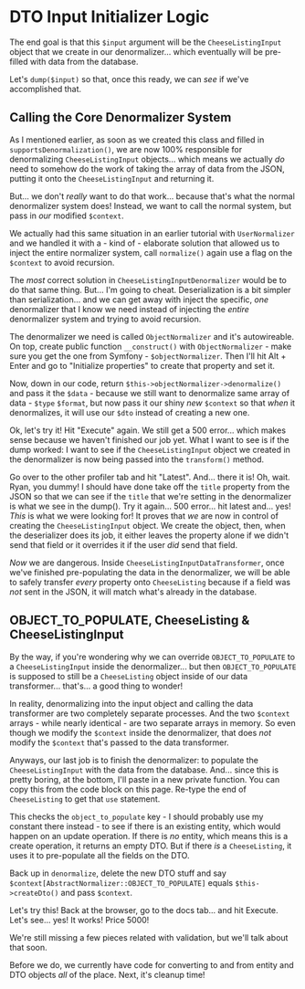 # DTO Input Initializer Logic

The end goal is that this `$input` argument will be the `CheeseListingInput` object
that we create in our denormalizer... which eventually will be pre-filled with
data from the database.

Let's `dump($input)` so that, once this ready, we can *see* if we've accomplished
that.

## Calling the Core Denormalizer System

As I mentioned earlier, as soon as we created this class and filled in
`supportsDenormalization()`, we are now 100% responsible for denormalizing
`CheeseListingInput` objects... which means we actually *do* need to somehow
do the work of taking the array of data from the JSON, putting it onto the
`CheeseListingInput` and returning it.

But... we don't *really* want to do that work... because that's what the normal
denormalizer system does! Instead, we want to call the normal system, but pass
in *our* modified `$context`.

We actually had this same situation in an earlier tutorial with `UserNormalizer`
and we handled it with a - kind of - elaborate solution that allowed us to inject
the entire normalizer system, call `normalize()` again use a flag on the `$context`
to avoid recursion.

The *most* correct solution in `CheeseListingInputDenormalizer` would be to do
that same thing. But... I'm going to cheat. Deserialization is a bit simpler
than serialization... and we can get away with inject the specific, *one* denormalizer
that I know we need instead of injecting the *entire* denormalizer system and trying
to avoid recursion.

The denormalizer we need is called `ObjectNormalizer` and it's autowireable. On
top, create public function `__construct()` with `ObjectNormalizer` - make sure
you get the one from Symfony - `$objectNormalizer`. Then I'll hit Alt + Enter and
go to "Initialize properties" to create that property and set it.

Now, down in our code, return `$this->objectNormalizer->denormalize()` and pass it
the `$data` - because we still want to denormalize same array of data - `$type`
`$format`, but now pass it our shiny *new* `$context` so that *when* it denormalizes,
it will use our `$dto` instead of creating a new one.

Ok, let's try it! Hit "Execute" again. We still get a 500 error... which makes sense
because we haven't finished our job yet. What I want to see is if the dump worked:
I want to see if the `CheeseListingInput` object we created in the denormalizer
is now being passed into the `transform()` method.

Go over to the other profiler tab and hit "Latest". And... there it is! Oh, wait.
Ryan, you dummy! I should have done take off the `title` property from the JSON
so that we can see if the `title` that we're setting in the denormalizer is what
we see in the dump(). Try it again... 500 error... hit latest and... yes! *This*
is what we were looking for! It proves that *we* are now in control of creating
the `CheeseListingInput` object. We create the object, then, when the deserializer
does its job, it either leaves the property alone if we didn't send that field or
it overrides it if the user *did* send that field.

*Now* we are dangerous. Inside `CheeseListingInputDataTransformer`, once we've
finished pre-populating the data in the denormalizer, we will be able to safely
transfer *every* property onto `CheeseListing` because if a field was *not*
sent in the JSON, it will match what's already in the database.

## OBJECT_TO_POPULATE, CheeseListing & CheeseListingInput

By the way, if you're wondering why we can override `OBJECT_TO_POPULATE` to a
`CheeseListingInput` inside the denormalizer... but then `OBJECT_TO_POPULATE`
is supposed to still be a `CheeseListing` object inside of our data transformer...
that's... a good thing to wonder!

In reality, denormalizing into the input object and calling the data transformer
are two completely separate processes. And the two `$context` arrays - while nearly
identical - are two separate arrays in memory. So even though we modify the
`$context` inside the denormalizer, that does *not* modify the `$context` that's
passed to the data transformer.

Anyways, our last job is to finish the denormalizer: to populate the
`CheeseListingInput` with the data from the database. And... since this is pretty
boring, at the bottom, I'll paste in a new private function. You can copy this
from the code block on this page. Re-type the end of `CheeseListing` to get that
`use` statement.

This checks the `object_to_populate` key - I should probably use my constant there
instead - to see if there is an existing entity, which would happen on an update
operation. If there is *no* entity, which means this is a create operation, it
returns an empty DTO. But if there *is* a `CheeseListing`, it uses it to
pre-populate all the fields on the DTO.

Back up in `denormalize`, delete the new DTO stuff and say
`$context[AbstractNormalizer::OBJECT_TO_POPULATE]` equals `$this->createDto()`
and pass `$context`.

Let's try this! Back at the browser, go to the docs tab... and hit Execute. Let's
see... yes! It works! Price 5000!

We're still missing a few pieces related with validation, but we'll talk about
that soon.

Before we do, we currently have code for converting to and from entity and DTO
objects *all* of the place. Next, it's cleanup time!
